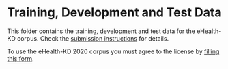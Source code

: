 # Training, Development and Test Data

This folder contains the training, development and test data for the eHealth-KD corpus.
Check the [submission instructions](https://knowledge-learning.github.io/ehealthkd-2020/submission) for details.

To use the eHealth-KD 2020 corpus you must agree to the license by [filling this form](https://forms.gle/pUJutSDq2FYLwNWQA).
